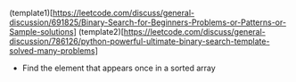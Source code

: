 (template1)[https://leetcode.com/discuss/general-discussion/691825/Binary-Search-for-Beginners-Problems-or-Patterns-or-Sample-solutions]
(template2)[https://leetcode.com/discuss/general-discussion/786126/python-powerful-ultimate-binary-search-template-solved-many-problems]


* Find the element that appears once in a sorted array
```

```